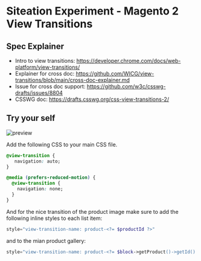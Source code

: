 # Siteation Experiment - Magento 2 View Transitions

<!-- TODO: intro -->

## Spec Explainer

- Intro to view transitions: https://developer.chrome.com/docs/web-platform/view-transitions/
- Explainer for cross doc: https://github.com/WICG/view-transitions/blob/main/cross-doc-explainer.md
- Issue for cross doc support: https://github.com/w3c/csswg-drafts/issues/8804
- CSSWG doc: https://drafts.csswg.org/css-view-transitions-2/

## Try your self

![preview](./assets/magento-view-transition.gif)

Add the following CSS to your main CSS file.

```css
@view-transition {
   navigation: auto;
}

@media (prefers-reduced-motion) {
  @view-transition {
    navigation: none;
  }
}
```

And for the nice transition of the product image make sure to add the following inline styles to each list item:

```php
style="view-transition-name: product-<?= $productId ?>"
```

and to the mian product gallery:

```php
style="view-transition-name: product-<?= $block->getProduct()->getId() ?>"
```
